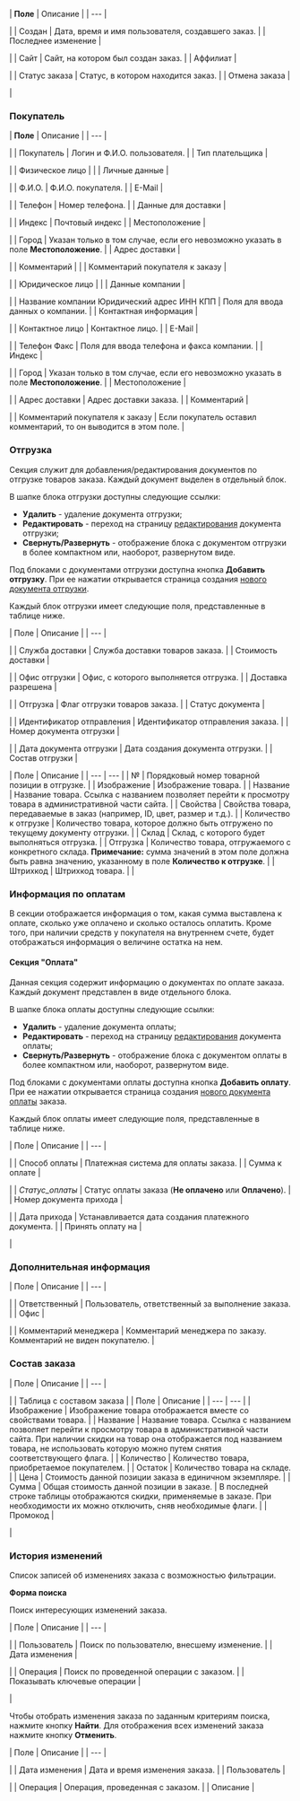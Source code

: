 | **Поле** | Описание |
| --- |

|
| Создан | Дата, время и имя пользователя, создавшего заказ. |
| Последнее изменение |

|
| Сайт | Сайт, на котором был создан заказ. |
| Аффилиат |

|
| Статус заказа | Статус, в котором находится заказ. |
| Отмена заказа |

|

### Покупатель

| **Поле** | Описание |
| --- |

|
| Покупатель | Логин и Ф.И.О. пользователя. |
| Тип плательщика |

|
| Физическое лицо | |
| Личные данные |

|
| Ф.И.О. | Ф.И.О. покупателя. |
| E-Mail |

|
| Телефон | Номер телефона. |
| Данные для доставки |

|
| Индекс | Почтовый индекс |
| Местоположение |

|
| Город | Указан только в том случае, если его невозможно указать в поле **Местоположение**. |
| Адрес доставки |

|
| Комментарий | |
| Комментарий покупателя к заказу |

|
| Юридическое лицо | |
| Данные компании |

|
| Название компании  Юридический адрес  ИНН  КПП | Поля для ввода данных о компании. |
| Контактная информация |

|
| Контактное лицо | Контактное лицо. |
| E-Mail |

|
| Телефон  Факс | Поля для ввода телефона и факса компании. |
| Индекс |

|
| Город | Указан только в том случае, если его невозможно указать в поле **Местоположение**. |
| Местоположение |

|
| Адрес доставки | Адрес доставки заказа. |
| Комментарий |

|
| Комментарий покупателя к заказу | Если покупатель оставил комментарий, то он выводится в этом поле. |

### Отгрузка

Секция служит для добавления/редактирования документов по отгрузке товаров заказа. Каждый документ выделен в отдельный блок.

В шапке блока отгрузки доступны следующие ссылки:

* **Удалить** - удаление документа отгрузки;
* **Редактировать** - переход на страницу [редактирования](/user_help/store/sale/orders/sale_order_shipment_edit.php) документа отгрузки;
* **Свернуть/Развернуть** - отображение блока с документом отгрузки в более компактном или, наоборот, развернутом виде.

Под блоками с документами отгрузки доступна кнопка **Добавить отгрузку**. При ее нажатии открывается страница создания
[нового документа отгрузки](/user_help/store/sale/orders/sale_order_shipment_edit.php).

Каждый блок отгрузки имеет следующие поля, представленные в таблице ниже.

| Поле | Описание |
| --- |

|
| Служба доставки | Служба доставки товаров заказа. |
| Стоимость доставки |

|
| Офис отгрузки | Офис, с которого выполняется отгрузка. |
| Доставка разрешена |

|
| Отгрузка | Флаг отгрузки товаров заказа. |
| Статус документа |

|
| Идентификатор отправления | Идентификатор отправления заказа. |
| Номер документа отгрузки |

|
| Дата документа отгрузки | Дата создания документа отгрузки. |
| Состав отгрузки |

| Поле | Описание | | --- | --- | | № | Порядковый номер товарной позиции в отгрузке. | | Изображение | Изображение товара. | | Название | Название товара. Ссылка с названием позволяет перейти к просмотру товара в административной части сайта. | | Свойства | Свойства товара, передаваемые в заказ (например, ID, цвет, размер и т.д.). | | Количество к отгрузке | Количество товара, которое должно быть отгружено по текущему документу отгрузки. | | Склад | Склад, с которого будет выполняться отгрузка. | | Отгрузка | Количество товара, отгружаемого с конкретного склада.   **Примечание:** сумма значений в этом поле должна быть равна значению, указанному в поле **Количество к отгрузке**. | | Штрихкод | Штрихкод товара. | |

### Информация по оплатам

В секции отображается информация о том, какая сумма выставлена к оплате, сколько уже оплачено и сколько осталось оплатить. Кроме того, при наличии средств у покупателя на внутреннем счете, будет отображаться информация о величине остатка на нем.

#### Секция "Оплата"

Данная секция содержит информацию о документах по оплате заказа. Каждый документ представлен в виде отдельного блока.

В шапке блока оплаты доступны следующие ссылки:

* **Удалить** - удаление документа оплаты;
* **Редактировать** - переход на страницу [редактирования](/user_help/store/sale/orders/sale_order_payment_edit.php) документа оплаты;
* **Свернуть/Развернуть** - отображение блока с документом оплаты в более компактном или, наоборот, развернутом виде.

Под блоками с документами оплаты доступна кнопка **Добавить оплату**. При ее нажатии открывается страница создания [нового документа оплаты](/user_help/store/sale/orders/sale_order_payment_edit.php) заказа.

Каждый блок оплаты имеет следующие поля, представленные в таблице ниже.

| Поле | Описание |
| --- |

|
| Способ оплаты | Платежная система для оплаты заказа. |
| Сумма к оплате |

|
| *Статус\_оплаты* | Статус оплаты заказа (**Не оплачено** или **Оплачено**). |
| Номер документа прихода |

|
| Дата прихода | Устанавливается дата создания платежного документа. |
| Принять оплату на |

|

### Дополнительная информация

| Поле | Описание |
| --- |

|
| Ответственный | Пользователь, ответственный за выполнение заказа. |
| Офис |

|
| Комментарий менеджера | Комментарий менеджера по заказу. Комментарий не виден покупателю. |

### Состав заказа

| Поле | Описание |
| --- |

|
| Таблица с составом заказа | | Поле | Описание | | --- | --- | | Изображение | Изображение товара отображается вместе со свойствами товара. | | Название | Название товара. Ссылка с названием позволяет перейти к просмотру товара в административной части сайта. При наличии скидки на товар она отображается под названием товара, не использовать которую можно путем снятия соответствующего флага. | | Количество | Количество товара, приобретаемое покупателем. | | Остаток | Количество товара на складе. | | Цена | Стоимость данной позиции заказа в единичном экземпляре. | | Сумма | Общая стоимость данной позиции в заказе. |  В последней строке таблицы отображаются скидки, применяемые в заказе. При необходимости их можно отключить, сняв необходимые флаги. |
| Промокод |

|

### История изменений

Список записей об изменениях заказа с возможностью фильтрации.

**Форма поиска**

Поиск интересующих изменений заказа.

| Поле | Описание |
| --- |

|
| Пользователь | Поиск по пользователю, внесшему изменение. |
| Дата изменения |

|
| Операция | Поиск по проведенной операции с заказом. |
| Показывать ключевые операции |

|

Чтобы отобрать изменения заказа по заданным критериям поиска, нажмите кнопку **Найти**. Для отображения всех изменений заказа нажмите кнопку **Отменить**.

| Поле | Описание |
| --- |

|
| Дата изменения | Дата и время изменения заказа. |
| Пользователь |

|
| Операция | Операция, проведенная с заказом. |
| Описание |